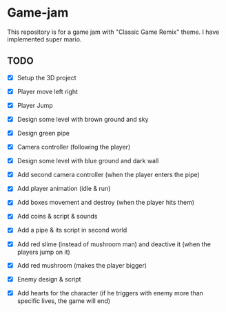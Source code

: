 # Game-jam
This repository is for a game jam with "Classic Game Remix" theme.
I have implemented super mario.

## TODO
- [x] Setup the 3D project
- [x] Player move left right
- [x] Player Jump
- [x] Design some level with brown ground and sky
- [x] Design green pipe
- [x] Camera controller (following the player)
- [x] Design some level with blue ground and dark wall
- [x] Add second camera controller (when the player enters the pipe)
- [x] Add player animation (idle & run)
- [x] Add boxes movement and destroy (when the player hits them)
- [x] Add coins & script & sounds
- [x] Add a pipe & its script in second world
- [x] Add red slime (instead of mushroom man) and deactive it (when the players jump on it)
- [x] Add red mushroom (makes the player bigger)
- [x] Enemy design & script
- [x] Add hearts for the character (if he triggers with enemy more than specific lives, the game will end)

